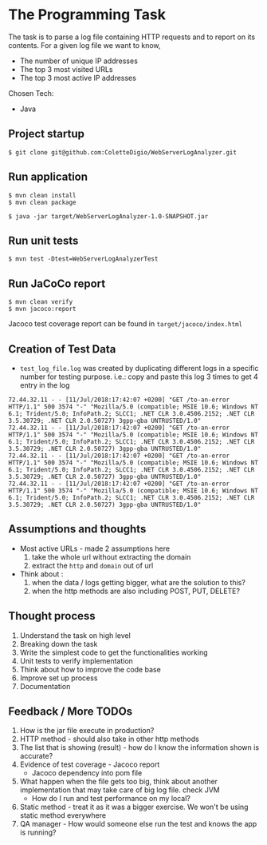 # The Programming Task

The task is to parse a log file containing HTTP requests and to report on its contents. For a given log file we want to know,
* The number of unique IP addresses
* The top 3 most visited URLs
* The top 3 most active IP addresses


Chosen Tech:
* Java

## Project startup
``` shell script
$ git clone git@github.com:ColetteDigio/WebServerLogAnalyzer.git
```

## Run application
``` shell script
$ mvn clean install
$ mvn clean package

$ java -jar target/WebServerLogAnalyzer-1.0-SNAPSHOT.jar
```

## Run unit tests
``` shell script
$ mvn test -Dtest=WebServerLogAnalyzerTest
```

## Run JaCoCo report 
``` shell script
$ mvn clean verify
$ mvn jacoco:report
```
Jacoco test coverage report can be found in `target/jacoco/index.html`


## Creation of Test Data
* `test_log_file.log` was created by duplicating different logs in a specific number for testing purpose. i.e.:
copy and paste this log 3 times to get 4 entry in the log
```
72.44.32.11 - - [11/Jul/2018:17:42:07 +0200] "GET /to-an-error HTTP/1.1" 500 3574 "-" "Mozilla/5.0 (compatible; MSIE 10.6; Windows NT 6.1; Trident/5.0; InfoPath.2; SLCC1; .NET CLR 3.0.4506.2152; .NET CLR 3.5.30729; .NET CLR 2.0.50727) 3gpp-gba UNTRUSTED/1.0"
72.44.32.11 - - [11/Jul/2018:17:42:07 +0200] "GET /to-an-error HTTP/1.1" 500 3574 "-" "Mozilla/5.0 (compatible; MSIE 10.6; Windows NT 6.1; Trident/5.0; InfoPath.2; SLCC1; .NET CLR 3.0.4506.2152; .NET CLR 3.5.30729; .NET CLR 2.0.50727) 3gpp-gba UNTRUSTED/1.0"
72.44.32.11 - - [11/Jul/2018:17:42:07 +0200] "GET /to-an-error HTTP/1.1" 500 3574 "-" "Mozilla/5.0 (compatible; MSIE 10.6; Windows NT 6.1; Trident/5.0; InfoPath.2; SLCC1; .NET CLR 3.0.4506.2152; .NET CLR 3.5.30729; .NET CLR 2.0.50727) 3gpp-gba UNTRUSTED/1.0"
72.44.32.11 - - [11/Jul/2018:17:42:07 +0200] "GET /to-an-error HTTP/1.1" 500 3574 "-" "Mozilla/5.0 (compatible; MSIE 10.6; Windows NT 6.1; Trident/5.0; InfoPath.2; SLCC1; .NET CLR 3.0.4506.2152; .NET CLR 3.5.30729; .NET CLR 2.0.50727) 3gpp-gba UNTRUSTED/1.0"
```

## Assumptions and thoughts
* Most active URLs - made 2 assumptions here
  1. take the whole url without extracting the domain
  2. extract the `http` and `domain` out of url
* Think about :
  1. when the data / logs getting bigger, what are the solution to this? 
  2. when the http methods are also including POST, PUT, DELETE?

## Thought process
1. Understand the task on high level
2. Breaking down the task
3. Write the simplest code to get the functionalities working
4. Unit tests to verify implementation
5. Think about how to improve the code base
6. Improve set up process 
7. Documentation

## Feedback / More TODOs
1. How is the jar file execute in production?
2. HTTP method - should also take in other http methods
3. The list that is showing (result) - how do I know the information shown is accurate?
4. Evidence of test coverage - Jacoco report
    - Jacoco dependency into pom file
5. What happen when the file gets too big, think about another implementation that may take care of big log file. check JVM 
    - How do I run and test performance on my local?
6. Static method - treat it as it was a bigger exercise. We won't be using static method everywhere
7. QA manager - How would someone else run the test and knows the app is running?